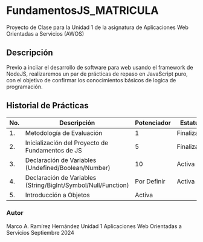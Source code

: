 # FundamentosJS_MATRICULA
Proyecto de Clase para la Unidad 1 de la asignatura de Aplicaciones Web Orientadas a Servicios (AWOS)


## Descripción

Previo a inciiar el desarrollo de software para web usando el framework de NodeJS, realizaremos un par de prácticas de repaso en JavaScript puro, con el objetivo de confirmar los conocimientos básicos de logica de programación.


## Historial de Prácticas

|No.|Descripción|Potenciador|Estatus|
|--|--|--|--|
|1.|Metodología de Evaluación|1|Finalizada |
|2.|Inicialización del Proyecto de Fundamentos de JS|5|Finalizada|
|3.|Declaración de Variables (Undefined/Boolean/Number)|10|Activa
|4.|Declaración de Variables (String/BigInt/Symbol/Null/Function)|Por Definir|Activa
|5.|Introducción a Objetos |Activa

### Autor
Marco A. Ramírez Hernández
Unidad 1
Aplicaciones Web Orientadas a Servicios 
Septiembre 2024